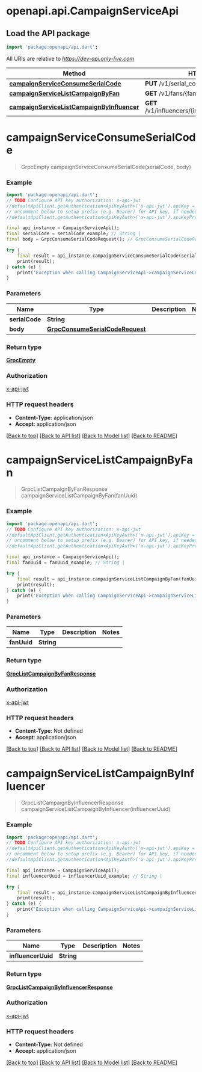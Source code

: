 # openapi.api.CampaignServiceApi

## Load the API package
```dart
import 'package:openapi/api.dart';
```

All URIs are relative to *https://dev-api.only-live.com*

Method | HTTP request | Description
------------- | ------------- | -------------
[**campaignServiceConsumeSerialCode**](CampaignServiceApi.md#campaignserviceconsumeserialcode) | **PUT** /v1/serial_codes/{serial_code} | 
[**campaignServiceListCampaignByFan**](CampaignServiceApi.md#campaignservicelistcampaignbyfan) | **GET** /v1/fans/{fan_uuid}/campaigns | 
[**campaignServiceListCampaignByInfluencer**](CampaignServiceApi.md#campaignservicelistcampaignbyinfluencer) | **GET** /v1/influencers/{influencer_uuid}/campaigns | 


# **campaignServiceConsumeSerialCode**
> GrpcEmpty campaignServiceConsumeSerialCode(serialCode, body)



### Example 
```dart
import 'package:openapi/api.dart';
// TODO Configure API key authorization: x-api-jwt
//defaultApiClient.getAuthentication<ApiKeyAuth>('x-api-jwt').apiKey = 'YOUR_API_KEY';
// uncomment below to setup prefix (e.g. Bearer) for API key, if needed
//defaultApiClient.getAuthentication<ApiKeyAuth>('x-api-jwt').apiKeyPrefix = 'Bearer';

final api_instance = CampaignServiceApi();
final serialCode = serialCode_example; // String | 
final body = GrpcConsumeSerialCodeRequest(); // GrpcConsumeSerialCodeRequest | 

try { 
    final result = api_instance.campaignServiceConsumeSerialCode(serialCode, body);
    print(result);
} catch (e) {
    print('Exception when calling CampaignServiceApi->campaignServiceConsumeSerialCode: $e\n');
}
```

### Parameters

Name | Type | Description  | Notes
------------- | ------------- | ------------- | -------------
 **serialCode** | **String**|  | 
 **body** | [**GrpcConsumeSerialCodeRequest**](GrpcConsumeSerialCodeRequest.md)|  | 

### Return type

[**GrpcEmpty**](GrpcEmpty.md)

### Authorization

[x-api-jwt](../README.md#x-api-jwt)

### HTTP request headers

 - **Content-Type**: application/json
 - **Accept**: application/json

[[Back to top]](#) [[Back to API list]](../README.md#documentation-for-api-endpoints) [[Back to Model list]](../README.md#documentation-for-models) [[Back to README]](../README.md)

# **campaignServiceListCampaignByFan**
> GrpcListCampaignByFanResponse campaignServiceListCampaignByFan(fanUuid)



### Example 
```dart
import 'package:openapi/api.dart';
// TODO Configure API key authorization: x-api-jwt
//defaultApiClient.getAuthentication<ApiKeyAuth>('x-api-jwt').apiKey = 'YOUR_API_KEY';
// uncomment below to setup prefix (e.g. Bearer) for API key, if needed
//defaultApiClient.getAuthentication<ApiKeyAuth>('x-api-jwt').apiKeyPrefix = 'Bearer';

final api_instance = CampaignServiceApi();
final fanUuid = fanUuid_example; // String | 

try { 
    final result = api_instance.campaignServiceListCampaignByFan(fanUuid);
    print(result);
} catch (e) {
    print('Exception when calling CampaignServiceApi->campaignServiceListCampaignByFan: $e\n');
}
```

### Parameters

Name | Type | Description  | Notes
------------- | ------------- | ------------- | -------------
 **fanUuid** | **String**|  | 

### Return type

[**GrpcListCampaignByFanResponse**](GrpcListCampaignByFanResponse.md)

### Authorization

[x-api-jwt](../README.md#x-api-jwt)

### HTTP request headers

 - **Content-Type**: Not defined
 - **Accept**: application/json

[[Back to top]](#) [[Back to API list]](../README.md#documentation-for-api-endpoints) [[Back to Model list]](../README.md#documentation-for-models) [[Back to README]](../README.md)

# **campaignServiceListCampaignByInfluencer**
> GrpcListCampaignByInfluencerResponse campaignServiceListCampaignByInfluencer(influencerUuid)



### Example 
```dart
import 'package:openapi/api.dart';
// TODO Configure API key authorization: x-api-jwt
//defaultApiClient.getAuthentication<ApiKeyAuth>('x-api-jwt').apiKey = 'YOUR_API_KEY';
// uncomment below to setup prefix (e.g. Bearer) for API key, if needed
//defaultApiClient.getAuthentication<ApiKeyAuth>('x-api-jwt').apiKeyPrefix = 'Bearer';

final api_instance = CampaignServiceApi();
final influencerUuid = influencerUuid_example; // String | 

try { 
    final result = api_instance.campaignServiceListCampaignByInfluencer(influencerUuid);
    print(result);
} catch (e) {
    print('Exception when calling CampaignServiceApi->campaignServiceListCampaignByInfluencer: $e\n');
}
```

### Parameters

Name | Type | Description  | Notes
------------- | ------------- | ------------- | -------------
 **influencerUuid** | **String**|  | 

### Return type

[**GrpcListCampaignByInfluencerResponse**](GrpcListCampaignByInfluencerResponse.md)

### Authorization

[x-api-jwt](../README.md#x-api-jwt)

### HTTP request headers

 - **Content-Type**: Not defined
 - **Accept**: application/json

[[Back to top]](#) [[Back to API list]](../README.md#documentation-for-api-endpoints) [[Back to Model list]](../README.md#documentation-for-models) [[Back to README]](../README.md)

